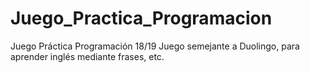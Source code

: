 # Juego_Practica_Programacion
Juego Práctica Programación 18/19 
Juego semejante a Duolingo, para aprender inglés mediante frases, etc.
